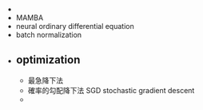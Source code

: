 - 
- MAMBA
- neural ordinary differential equation
- batch normalization
- optimization
    - 
    - 最急降下法
    - 確率的勾配降下法 SGD stochastic gradient descent
    - 